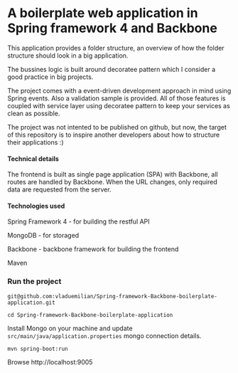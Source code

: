 
# A boilerplate web application in Spring framework 4 and Backbone #

This application provides a folder structure, an overview of how the
folder structure should look in a big application.

The bussines logic is built around decoratee pattern which I consider
a good practice in big projects.

The project comes with a event-driven development approach in mind 
using Spring events. Also a validation sample is provided. All of those
features is coupled with service layer using decoratee pattern to keep
your services as clean as possible.

The project was not intented to be published on github, but now, the 
target of this repository is to inspire another developers about how 
to structure their applications :)

#### Technical details ####

The frontend is built as single page application (SPA) with Backbone, 
all routes are handled by Backbone. When the URL changes, only required
data are requested from the server.

#### Technologies used ####

Spring Framework 4 - for building the restful API

MongoDB - for storaged

Backbone - backbone framework for building the frontend

Maven

### Run the project ###

`git@github.com:vladuemilian/Spring-framework-Backbone-boilerplate-application.git`

`cd Spring-framework-Backbone-boilerplate-application`

Install Mongo on your machine and update `src/main/java/application.properties` 
mongo connection details.

`mvn spring-boot:run`

Browse http://localhost:9005


